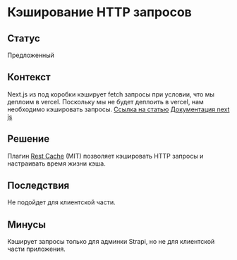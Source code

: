 # Кэширование HTTP запросов

## Статус
Предложенный

## Контекст
Next.js из под коробки кэширует fetch запросы при условии, что мы деплоим в vercel. Поскольку мы не будет деплоить в vercel, нам необходимо кэшировать запросы.
[Ссылка на статью](https://habr.com/ru/articles/801143/)
[Документация next js](https://nextjs.org/docs/app/building-your-application/caching)

## Решение
Плагин [Rest Cache](https://market.strapi.io/plugins/strapi-plugin-rest-cache) (MIT) позволяет кэшировать HTTP запросы и настраивать время жизни кэша.

## Последствия
Не подойдет для клиентской части.

## Минусы
Кэширует запросы только для админки Strapi, но не для клиентской части приложения.
